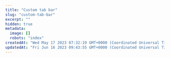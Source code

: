 ```yaml
---
title: "Custom tab bar"
slug: "custom-tab-bar"
excerpt: ""
hidden: true
metadata: 
  image: []
  robots: "index"
createdAt: "Wed May 17 2023 07:32:19 GMT+0000 (Coordinated Universal Time)"
updatedAt: "Fri Jun 16 2023 09:43:55 GMT+0000 (Coordinated Universal Time)"
---
```

